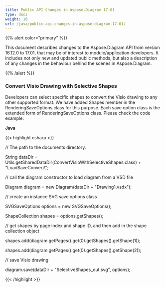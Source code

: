 ```yaml
---
title: Public API Changes in Aspose.Diagram 17.01
type: docs
weight: 10
url: /java/public-api-changes-in-aspose-diagram-17-01/
---
```


{{% alert color="primary" %}} 

This document describes changes to the Aspose.Diagram API from version 16.12.0 to 17.01, that may be of interest to module/application developers. It includes not only new and updated public methods, but also a description of any changes in the behaviour behind the scenes in Aspose.Diagram.

{{% /alert %}} 
### **Convert Visio Drawing with Selective Shapes**
Developers can select specific shapes to convert the Visio drawing to any other supported format. We have added Shapes member in the RenderingSaveOptions class for this purpose. Each save option class is the extended form of RenderingSaveOptions class. Please check the code example:

**Java**

{{< highlight csharp >}}

 // The path to the documents directory.

String dataDir = Utils.getSharedDataDir(ConvertVisioWithSelectiveShapes.class) + "LoadSaveConvert\\";

// call the diagram constructor to load diagram from a VSD file

Diagram diagram = new Diagram(dataDir + "Drawing1.vsdx");

// create an instance SVG save options class

SVGSaveOptions options = new SVGSaveOptions();

ShapeCollection shapes = options.getShapes();

// get shapes by page index and shape ID, and then add in the shape collection object

shapes.add(diagram.getPages().get(0).getShapes().getShape(1));

shapes.add(diagram.getPages().get(0).getShapes().getShape(2));

// save Visio drawing

diagram.save(dataDir + "SelectiveShapes_out.svg", options);

{{< /highlight >}}
